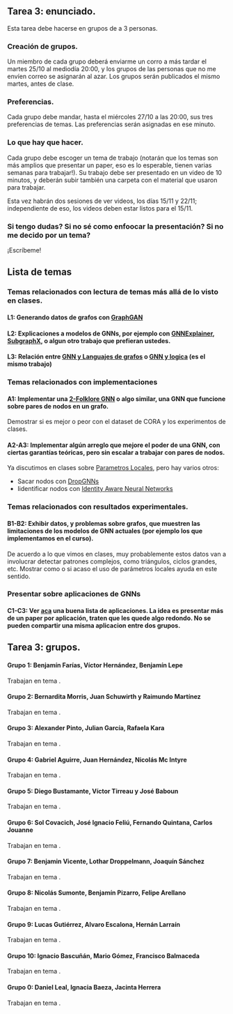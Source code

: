 ## Tarea 3: enunciado. 

Esta tarea debe hacerse en grupos de a 3 personas.  

### Creación de grupos. 

Un miembro de cada grupo deberá enviarme un corro a más tardar el martes 25/10 al mediodía 20:00, y los grupos de las personas que no me envíen correo se asignarán al azar. 
Los grupos serán publicados el mismo martes, antes de clase. 

### Preferencias. 

Cada grupo debe mandar, hasta el miércoles 27/10 a las 20:00, sus tres preferencias de temas. Las preferencias serán asignadas en ese minuto. 

### Lo que hay que hacer. 

Cada grupo debe escoger un tema de trabajo (notarán que los temas son más amplios que presentar un paper, eso es lo esperable, tienen varias semanas para trabajar!). 
Su trabajo debe ser presentado en un video de 10 minutos, y deberán subir también una carpeta con el material que usaron para trabajar. 

Esta vez habrán dos sesiones de ver videos, los días 15/11 y 22/11; independiente de eso, los videos deben estar listos para el 15/11. 

### Si tengo dudas? Si no sé como enfoocar la presentación? Si no me decido por un tema? 

¡Escríbeme! 

## Lista de temas 

### Temas relacionados con lectura de temas más allá de lo visto en clases. 

#### L1: Generando datos de grafos con [GraphGAN](https://arxiv.org/abs/1711.08267)

#### L2: Explicaciones a modelos de GNNs, por ejemplo con [GNNExplainer](https://arxiv.org/pdf/1903.03894.pdf), [SubgraphX](https://arxiv.org/abs/2102.05152), o algun otro trabajo que prefieran ustedes. 

#### L3: Relación entre [GNN y Languajes de grafos](https://sigmodrecord.org/publications/sigmodRecord/2006/pdfs/03_Principles_Barcelo.pdf) o [GNN y logica](https://openreview.net/pdf?id=r1lZ7AEKvB) (es el mismo trabajo)

### Temas relacionados con implementaciones

#### A1: Implementar una [2-Folklore GNN](https://arxiv.org/pdf/2006.15646.pdf) o algo similar, una GNN que funcione sobre pares de nodos en un grafo. 
Demostrar si es mejor o peor con el dataset de CORA y los experimentos de clases. 

#### A2-A3: Implementar algún arreglo que mejore el poder de una GNN, con ciertas garantías teóricas, pero sin escalar a trabajar con pares de nodos. 
Ya discutimos en clases sobre [Parametros Locales](https://proceedings.neurips.cc/paper/2021/hash/d4d8d1ac7e00e9105775a6b660dd3cbb-Abstract.html), pero hay varios otros: 
- Sacar nodos con [DropGNNs](https://proceedings.neurips.cc/paper/2021/file/b8b2926bd27d4307569ad119b6025f94-Paper.pdf)
- Iidentificar nodos con [Identity Aware Neural Networks](https://arxiv.org/abs/2101.10320)

### Temas relacionados con resultados experimentales. 

#### B1-B2: Exhibir datos, y problemas sobre grafos, que muestren las limitaciones de los modelos de GNN actuales (por ejemplo los que implementamos en el curso). 
De acuerdo a lo que vimos en clases, muy probablemente estos datos van a involucrar detectar patrones complejos, como triángulos, ciclos grandes, etc. Mostrar como 
o si acaso el uso de parámetros locales ayuda en este sentido. 

### Presentar sobre aplicaciones de GNNs

#### C1-C3: Ver [aca](https://github.com/thunlp/GNNPapers#applications) una buena lista de aplicaciones. La idea es presentar más de un paper por aplicación, traten que les quede algo redondo. No se pueden compartir una misma aplicacion entre dos grupos. 

## Tarea 3: grupos. 

#### Grupo 1: Benjamín Farías, Víctor Hernández, Benjamín Lepe
Trabajan en tema . 

#### Grupo 2: Bernardita Morris, Juan Schuwirth y Raimundo Martínez
Trabajan en tema .

#### Grupo 3: Alexander Pinto, Julian García, Rafaela Kara
Trabajan en tema .

#### Grupo 4: Gabriel Aguirre, Juan Hernández, Nicolás Mc Intyre
Trabajan en tema .

#### Grupo 5: Diego Bustamante, Víctor Tirreau y José Baboun
Trabajan en tema .

#### Grupo 6: Sol Covacich, José Ignacio Feliú, Fernando Quintana, Carlos Jouanne
Trabajan en tema .

#### Grupo 7: Benjamin Vicente, Lothar Droppelmann, Joaquín Sánchez
Trabajan en tema .

#### Grupo 8: Nicolás Sumonte, Benjamín Pizarro, Felipe Arellano
Trabajan en tema .

#### Grupo 9:  Lucas Gutiérrez, Alvaro Escalona, Hernán Larraín 
Trabajan en tema .

#### Grupo 10:  Ignacio Bascuñán, Mario Gómez, Francisco Balmaceda
Trabajan en tema .

#### Grupo 0:  Daniel Leal, Ignacia Baeza, Jacinta Herrera
Trabajan en tema .

